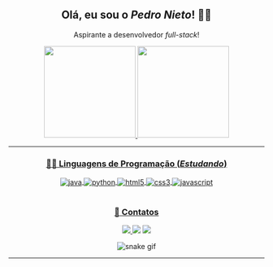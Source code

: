 <div align="center">
<h2> Olá, eu sou o <i>Pedro Nieto</i>! 👋🏼 </h2>
<p> Aspirante a desenvolvedor <i>full-stack</i>! </p>
</div> 

<div align="center">
<a href="https://github.com/Pedroo-Nietoo"/>   
  
<img height="180em" src="https://github-readme-stats.vercel.app/api?username=Pedroo-Nietoo&theme=dracula&show_icons=true&locale=pt-br&title_color=FFFFFF&text__color=FFFFFF&icon_color=00D9B5&bg_color=DEG,051937,00456A,007789,00A88C&border_color=2F4858&include_all_commits=true&count_private=true"/>

<img height="180em" src="https://github-readme-stats.vercel.app/api/top-langs/?username=Pedroo-Nietoo&theme=dracula&layout=compact&locale=pt-br&title_color=FFFFFF&text__color=FFFFFF&bg_color=DEG,00A88C,007789,00456A,051937&border_color=2F4858&langs_count=15"/>
</div>
<hr>

<div align="center" style="display: inline_block">
  
### 👨‍💻 Linguagens de Programação (_Estudando_)
  <img align="center" alt="java" src="https://img.shields.io/badge/Java-00456A?style=for-the-badge&logo=java&logoColor=ED8B00"/>
  <img align="center" alt="python" src="https://img.shields.io/badge/Python-00456A?style=for-the-badge&logo=python&logoColor=3776AB"/>
  <img align="center" alt="html5" src="https://img.shields.io/badge/HTML5-00456A?style=for-the-badge&logo=html5&logoColor=E34F26"/>
  <img align="center" alt="css3" src="https://img.shields.io/badge/CSS3-00456A?style=for-the-badge&logo=css3&logoColor=1572B6"/>
  <img align="center" alt="javascript" src="https://img.shields.io/badge/JavaScript-00456A?style=for-the-badge&logo=javascript&logoColor=F7DF1E"/>
</div>
<br>

<div align="center" target="_blank">
  
### 📧 Contatos
<img src="https://img.shields.io/badge/Gmail-007789?style=for-the-badge&logo=gmail&logoColor=D14836"/>
  
  <a href="https://www.instagram.com/pedroonietoo/">
  <img src="https://img.shields.io/badge/Instagram-007789?style=for-the-badge&logo=instagram&logoColor=E4405F"/></a>
  
  <a href="https://www.linkedin.com/in/pedro-nieto-645299235/">
  <img src="https://img.shields.io/badge/LinkedIn-007789?style=for-the-badge&logo=linkedin&logoColor=00B2FF"/></a>
</div>

<div align="center">
  
  ![snake gif](https://github.com/Pedroo-Nietoo/Pedroo-Nietoo/blob/output/github-contribution-grid-snake.svg)
</div>
<hr>
